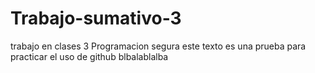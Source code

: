 # Trabajo-sumativo-3
trabajo en clases 3 Programacion segura
este texto es una prueba para practicar el uso de github
blbalablalba
